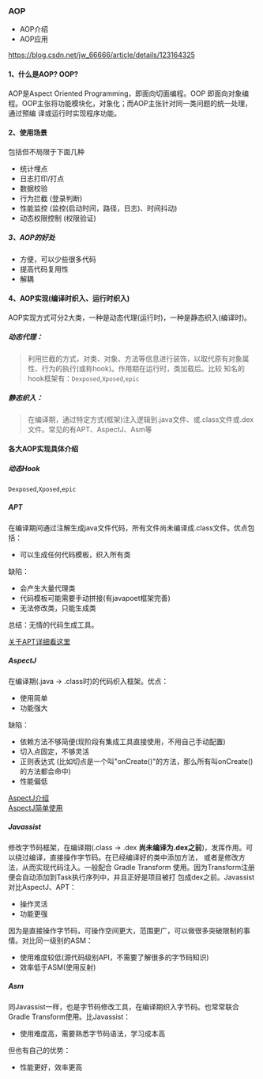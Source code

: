 ### AOP

* AOP介绍
* AOP应用

<https://blog.csdn.net/jw_66666/article/details/123164325>

#### 1、什么是AOP? OOP?

AOP是Aspect Oriented Programming，即面向切面编程。OOP 即面向对象编程。OOP主张将功能模块化，对象化；而AOP主张针对同一类问题的统一处理，通过预编
译或运行时实现程序功能。

#### 2、使用场景

包括但不局限于下面几种

- 统计埋点
- 日志打印/打点
- 数据校验
- 行为拦截 (登录判断)
- 性能监控 (监控(启动时间，路径，日志)、时间抖动)
- 动态权限控制 (权限验证)

##### 3、AOP的好处

* 方便，可以少些很多代码
* 提高代码复用性
* 解耦

#### 4、AOP实现(编译时织入、运行时织入)

AOP实现方式可分2大类，一种是动态代理(运行时)，一种是静态织入(编译时)。

##### 动态代理：

> 利用拦截的方式，对类、对象、方法等信息进行装饰，以取代原有对象属性、行为的执行(或称hook)。作用期在运行时，类加载后。比较
> 知名的hook框架有：`Dexposed`,`Xposed`,`epic`

##### 静态织入：

> 在编译期，通过特定方式(框架)注入逻辑到.java文件、或.class文件或.dex文件。常见的有APT、AspectJ、Asm等

#### 各大AOP实现具体介绍

##### 动态Hook

`Dexposed`,`Xposed`,`epic`

##### APT

在编译期间通过注解生成java文件代码，所有文件尚未编译成.class文件。优点包括：

* 可以生成任何代码模板，织入所有类

缺陷：

* 会产生大量代理类
* 代码模板可能需要手动拼接(有javapoet框架完善)
* 无法修改类，只能生成类

总结：无情的代码生成工具。

[关于APT详细看这里](构建技术之APT.md)

##### AspectJ

在编译期(.java -> .class时)的代码织入框架。优点：

* 使用简单
* 功能强大

缺陷：

* 依赖方法不够简便(现阶段有集成工具直接使用，不用自己手动配置)
* 切入点固定，不够灵活
* 正则表达式 (比如切点是一个叫"onCreate()"的方法，那么所有叫onCreate()的方法都会命中)
* 性能偏低

[AspectJ介绍](AOP之AspectJ介绍.md)   
[AspectJ简单使用](AOP之AspectJ简单使用.md)

##### Javassist

修改字节码框架，在编译期(.class -> .dex **尚未编译为.dex之前**)，发挥作用。可以绕过编译，直接操作字节码。在已经编译好的类中添加方法，
或者是修改方法，从而实现代码注入。一般配合 Gradle Transform 使用。因为Transform注册便会自动添加到Task执行序列中，并且正好是项目被打
包成dex之前。Javassist对比AspectJ、APT：

* 操作灵活
* 功能更强

因为是直接操作字节码，可操作空间更大，范围更广，可以做很多突破限制的事情。对比同一级别的ASM：

* 使用难度较低(源代码级别API，不需要了解很多的字节码知识)
* 效率低于ASM(使用反射)

##### Asm

同Javassist一样，也是字节码修改工具，在编译期织入字节码。也常常联合 Gradle Transform使用。比Javassist：

* 使用难度高，需要熟悉字节码语法，学习成本高

但也有自己的优势：

* 性能更好，效率更高




